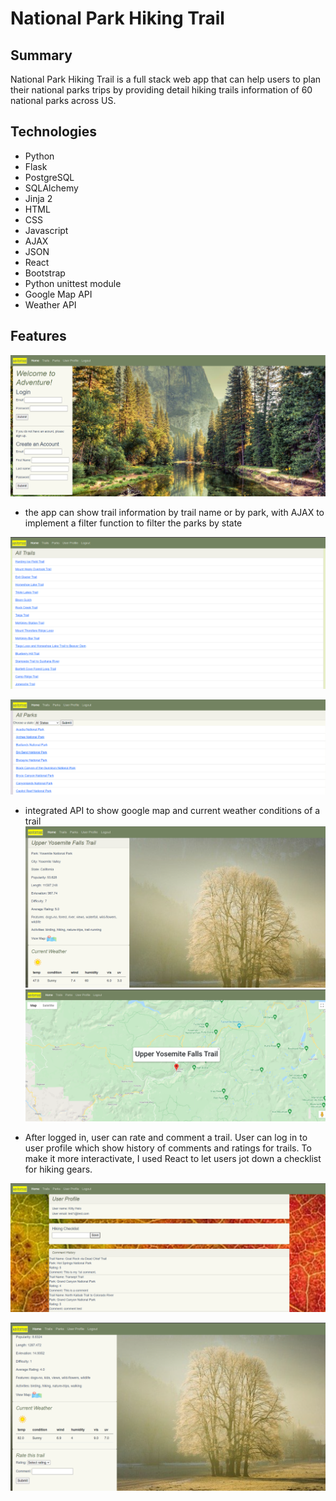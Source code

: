 # National Park Hiking Trail

## Summary
   National Park Hiking Trail is a full stack web app that can help users to plan their national parks trips by providing detail hiking trails information of 60 national parks across US.

## Technologies
  
  * Python
  * Flask
  * PostgreSQL
  * SQLAlchemy
  * Jinja 2
  * HTML
  * CSS
  * Javascript
  * AJAX
  * JSON
  * React
  * Bootstrap
  * Python unittest module
  * Google Map API
  * Weather API

  ## Features

  ![alt img](https://github.com/dali798/my-capstone-project/blob/main/static/img/homepage.png "hompage")

  * the app can show trail information by trail name or by park, with AJAX to implement a filter function to filter the parks by state

  ![trails img](https://github.com/dali798/my-capstone-project/blob/main/static/img/by_trail.png "trails name")

  ![trails img](https://github.com/dali798/my-capstone-project/blob/main/static/img/by_park2.PNG "parks name")

  * integrated API to show google map and current weather conditions of a trail
  ![alt img](https://github.com/dali798/my-capstone-project/blob/main/static/img/trail_detail.png "trail detail")
  ![alt img](https://github.com/dali798/my-capstone-project/blob/main/static/img/googlemap.PNG "google map")

  * After logged in, user can rate and comment a trail. User can log in to user profile which show history of comments and      ratings for trails. To make it more interactivate, I used React to let users jot down a checklist for hiking gears. 

  ![alt img](https://github.com/dali798/my-capstone-project/blob/main/static/img/user_profile.png "user profile")

  ![alt img](https://github.com/dali798/my-capstone-project/blob/main/static/img/rating.png "rating")

